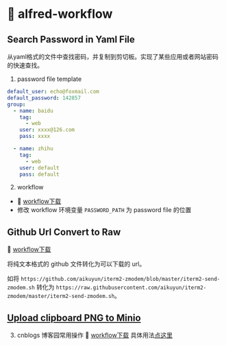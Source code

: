 # :rocket: alfred-workflow

##  Search Password in Yaml File
从yaml格式的文件中查找密码，并复制到剪切板。实现了某些应用或者网站密码的快速查找。

1. password file template
```yaml
default_user: echo@foxmail.com
default_password: 142857
group:
  - name: baidu
    tag: 
      - web
    user: xxxx@126.com
    pass: xxxx

  - name: zhihu
    tag: 
      - web
    user: default
    pass: default
```

2. workflow
* :rabbit: [workflow下载](workflows/Search-Password-in-Yaml-File.alfredworkflow)
* 修改 workflow 环境变量 `PASSWORD_PATH` 为 password file 的位置

## Github Url Convert to Raw

:rabbit: [workflow下载](workflows/Github-Url-Convert-to-Raw.alfredworkflow)

将纯文本格式的 github 文件转化为可以下载的 url。

如将 `https://github.com/aikuyun/iterm2-zmodem/blob/master/iterm2-send-zmodem.sh` 转化为 `https://raw.githubusercontent.com/aikuyun/iterm2-zmodem/master/iterm2-send-zmodem.sh`。

## [Upload clipboard PNG to Minio](img2url)

3. cnblogs 博客园常用操作
:rabbit: [workflow下载](workflows/cnblogs.alfredworkflow)
具体用法[点这里](https://www.cnblogs.com/hiyang/p/13599482.html)
